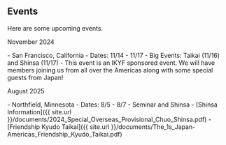 ## Events
Here are some upcoming events.

<dl><dt>November 2024</dt></dl>
- San Francisco, California
   - Dates: 11/14 - 11/17
   - Big Events: Taikai (11/16) and Shinsa (11/17)
   - This event is an IKYF sponsored event. We will have members joining us from all over the Americas along with some special guests from Japan!

<dl><dt>August 2025</dt></dl>
- Northfield, Minnesota
   - Dates: 8/5 - 8/7
   - Seminar and Shinsa
   - [Shinsa Information]({{ site.url }}/documents/2024_Special_Overseas_Provisional_Chuo_Shinsa.pdf)
   - [Friendship Kyudo Taikai]({{ site.url }}/documents/The_1s_Japan-Americas_Friendship_Kyudo_Taikai.pdf)
